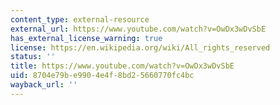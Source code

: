 ```yaml
---
content_type: external-resource
external_url: https://www.youtube.com/watch?v=OwDx3wDvSbE
has_external_license_warning: true
license: https://en.wikipedia.org/wiki/All_rights_reserved
status: ''
title: https://www.youtube.com/watch?v=OwDx3wDvSbE
uid: 8704e79b-e990-4e4f-8bd2-5660770fc4bc
wayback_url: ''
---
```

